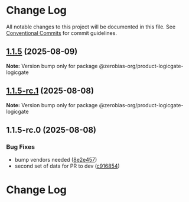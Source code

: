 # Change Log

All notable changes to this project will be documented in this file.
See [Conventional Commits](https://conventionalcommits.org) for commit guidelines.

## [1.1.5](https://github.com/zerobias-org/product/compare/@zerobias-org/product-logicgate-logicgate@1.1.5-rc.1...@zerobias-org/product-logicgate-logicgate@1.1.5) (2025-08-09)

**Note:** Version bump only for package @zerobias-org/product-logicgate-logicgate





## [1.1.5-rc.1](https://github.com/zerobias-org/product/compare/@zerobias-org/product-logicgate-logicgate@1.1.5-rc.0...@zerobias-org/product-logicgate-logicgate@1.1.5-rc.1) (2025-08-08)

**Note:** Version bump only for package @zerobias-org/product-logicgate-logicgate





## 1.1.5-rc.0 (2025-08-08)


### Bug Fixes

* bump vendors needed ([8e2e457](https://github.com/zerobias-org/product/commit/8e2e457e0b5d7141a05e8f2c178bc2854f2b7178))
* second set of data for PR to dev ([c916854](https://github.com/zerobias-org/product/commit/c916854bcf229b1c2042ffdea18472d66a061aaf))





# Change Log
